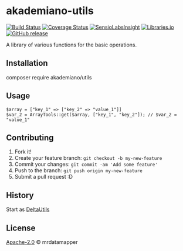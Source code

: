 # akademiano-utils
[![Build Status](https://travis-ci.org/mrdatamapper/akademiano-utils.svg?branch=master)](https://travis-ci.org/mrdatamapper/akademiano-utils)
[![Coverage Status](https://coveralls.io/repos/github/mrdatamapper/akademiano-utils/badge.svg)](https://coveralls.io/github/mrdatamapper/akademiano-utils)
[![SensioLabsInsight](https://insight.sensiolabs.com/projects/e5d15682-92e7-46e6-9394-af93fce7637c/mini.png)](https://insight.sensiolabs.com/projects/e5d15682-92e7-46e6-9394-af93fce7637c)
[![Libraries.io ](https://img.shields.io/librariesio/github/mrdatamapper/akademiano-utils.svg)](https://libraries.io/github/mrdatamapper/akademiano-utils)
[![GitHub release](https://img.shields.io/github/release/mrdatamapper/akademiano-utils.svg)]()

A library of various functions for the basic operations.

## Installation

composer require akademiano/utils

## Usage
    $array = ["key_1" => ["key_2" => "value_1"]] 
    $var_2 = ArrayTools::get($array, ["key_1", "key_2"]); // $var_2 = "value_1"

## Contributing

1. Fork it!
2. Create your feature branch: `git checkout -b my-new-feature`
3. Commit your changes: `git commit -am 'Add some feature'`
4. Push to the branch: `git push origin my-new-feature`
5. Submit a pull request :D

## History

Start as [DeltaUtils](https://github.com/DeltaPHP/DeltaUtils)

## License

[Apache-2.0](https://www.apache.org/licenses/LICENSE-2.0) © mrdatamapper

